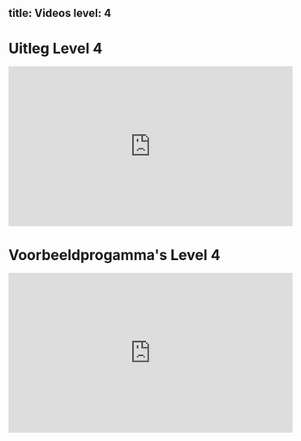 title: Videos
level: 4
---
# Uitleg Level 4

<iframe width="560" height="315" src="https://www.youtube.com/embed/1HjVN_HEdCc" frameborder="0" allow="accelerometer; autoplay; encrypted-media; gyroscope; picture-in-picture" allowfullscreen></iframe>

# Voorbeeldprogamma's Level 4

<iframe width="560" height="315" src="https://www.youtube.com/embed/LPb70c833x4" frameborder="0" allow="accelerometer; autoplay; encrypted-media; gyroscope; picture-in-picture" allowfullscreen></iframe>


